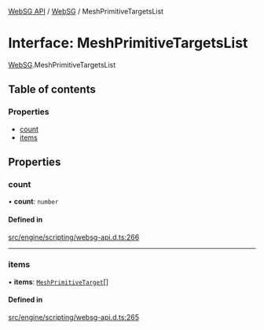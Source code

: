 [WebSG API](../README.md) / [WebSG](../modules/WebSG.md) / MeshPrimitiveTargetsList

# Interface: MeshPrimitiveTargetsList

[WebSG](../modules/WebSG.md).MeshPrimitiveTargetsList

## Table of contents

### Properties

- [count](WebSG.MeshPrimitiveTargetsList.md#count)
- [items](WebSG.MeshPrimitiveTargetsList.md#items)

## Properties

### count

• **count**: `number`

#### Defined in

[src/engine/scripting/websg-api.d.ts:266](https://github.com/thirdroom/thirdroom/blob/fe402010/src/engine/scripting/websg-api.d.ts#L266)

___

### items

• **items**: [`MeshPrimitiveTarget`](WebSG.MeshPrimitiveTarget.md)[]

#### Defined in

[src/engine/scripting/websg-api.d.ts:265](https://github.com/thirdroom/thirdroom/blob/fe402010/src/engine/scripting/websg-api.d.ts#L265)
